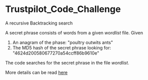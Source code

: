 # Trustpilot_Code_Challenge

A recursive Backtracking search

A secret phrase consists of words from a given <em>wordlist</em> file. Given<br>
1. An anagram of the phase: "poultry outwits ants"<br>
2. The MD5 hash of the secret phrase looking for: "4624d200580677270a54ccff86b9610e"

The code searches for the secret phrase in the file <em>wordlist</em>.

More details can be read [here](http://followthewhiterabbit.trustpilot.com/cs/step3.html) 
